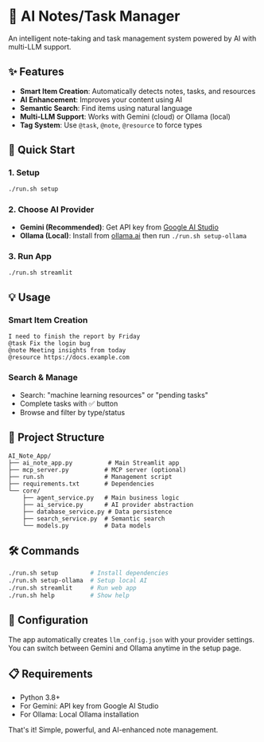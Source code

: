 # 🧠 AI Notes/Task Manager

An intelligent note-taking and task management system powered by AI with multi-LLM support.

## ✨ Features

- **Smart Item Creation**: Automatically detects notes, tasks, and resources
- **AI Enhancement**: Improves your content using AI
- **Semantic Search**: Find items using natural language
- **Multi-LLM Support**: Works with Gemini (cloud) or Ollama (local)
- **Tag System**: Use `@task`, `@note`, `@resource` to force types

## 🚀 Quick Start

### 1. Setup
```bash
./run.sh setup
```

### 2. Choose AI Provider
- **Gemini (Recommended)**: Get API key from [Google AI Studio](https://makersuite.google.com/app/apikey)
- **Ollama (Local)**: Install from [ollama.ai](https://ollama.ai) then run `./run.sh setup-ollama`

### 3. Run App
```bash
./run.sh streamlit
```

## 💡 Usage

### Smart Item Creation
```
I need to finish the report by Friday
@task Fix the login bug
@note Meeting insights from today
@resource https://docs.example.com
```

### Search & Manage
- Search: "machine learning resources" or "pending tasks"
- Complete tasks with ✅ button
- Browse and filter by type/status

## 📁 Project Structure

```
AI_Note_App/
├── ai_note_app.py          # Main Streamlit app
├── mcp_server.py          # MCP server (optional)
├── run.sh                 # Management script
├── requirements.txt       # Dependencies
└── core/
    ├── agent_service.py   # Main business logic
    ├── ai_service.py      # AI provider abstraction
    ├── database_service.py # Data persistence
    ├── search_service.py  # Semantic search
    └── models.py          # Data models
```

## 🛠 Commands

```bash
./run.sh setup         # Install dependencies
./run.sh setup-ollama  # Setup local AI
./run.sh streamlit     # Run web app
./run.sh help          # Show help
```

## 🔧 Configuration

The app automatically creates `llm_config.json` with your provider settings. You can switch between Gemini and Ollama anytime in the setup page.

## 📋 Requirements

- Python 3.8+
- For Gemini: API key from Google AI Studio
- For Ollama: Local Ollama installation

That's it! Simple, powerful, and AI-enhanced note management.